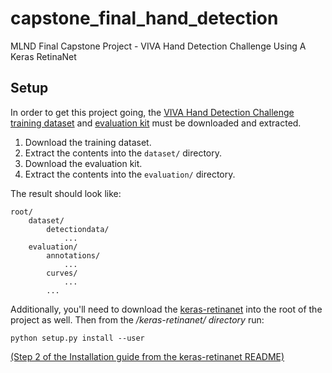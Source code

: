 # capstone_final_hand_detection
MLND Final Capstone Project - VIVA Hand Detection Challenge Using A Keras RetinaNet

## Setup

In order to get this project going, the [VIVA Hand Detection Challenge](http://cvrr.ucsd.edu/vivachallenge/index.php/hands/hand-detection/) [training dataset](http://cvrr.ucsd.edu/vivachallenge/data/LISA_HD_Static.zip) and [evaluation kit](http://cvrr.ucsd.edu/vivachallenge/data/EvalTools_HD.zip) must be downloaded and extracted.

1. Download the training dataset.
2. Extract the contents into the `dataset/` directory.
3. Download the evaluation kit.
4. Extract the contents into the `evaluation/` directory.

The result should look like:

```
root/
	dataset/
		detectiondata/
			...
	evaluation/
		annotations/
			...
		curves/
			...
		...
```

Additionally, you'll need to download the [keras-retinanet](https://github.com/fizyr/keras-retinanet) into the root of the project as well.
Then from the */keras-retinanet/ directory* run:
```
python setup.py install --user
```
[(Step 2 of the Installation guide from the keras-retinanet README)](https://github.com/fizyr/keras-retinanet#installation)

